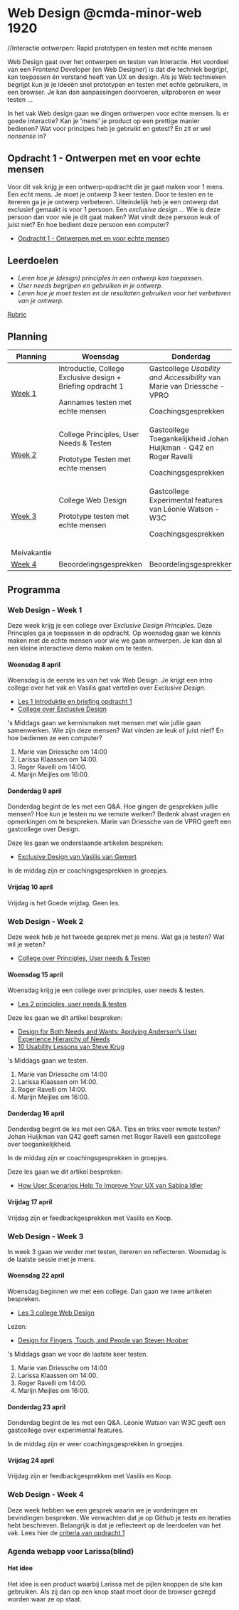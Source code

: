 # Web Design @cmda-minor-web 1920
//Interactie ontwerpen: Rapid prototypen en testen met echte mensen

Web Design gaat over het ontwerpen en testen van Interactie. Het voordeel van een Frontend Developer (en Web Designer) is dat die techniek begrijpt, kan toepassen én verstand heeft van UX en design. Als je Web technieken begrijpt kun je je ideeën snel prototypen en testen met echte gebruikers, in een browser. Je kan dan aanpassingen doorvoeren, uitproberen en weer testen ...

In het vak Web design gaan we dingen ontwerpen voor echte mensen. Is er goede interactie? Kan je 'mens' je product op een prettige manier bedienen? Wat voor principes heb je gebruikt en getest? En zit er wel _nonsense_ in?


## Opdracht 1 - Ontwerpen met en voor echte mensen
Voor dit vak krijg je een ontwerp-opdracht die je gaat maken voor 1 mens. Een echt mens. Je moet je ontwerp 3 keer testen. Door te testen en te itereren ga je je ontwerp verbeteren. Uiteindelijk heb je een ontwerp dat exclusief gemaakt is voor 1 persoon. Een _exclusive design_ ... Wie is deze persoon dan voor wie je dit gaat maken? Wat vindt deze persoon leuk of juist niet? En hoe bedient deze persoon een computer?

- [Opdracht 1 - Ontwerpen met en voor echte mensen](Opdracht1.md)


## Leerdoelen
- _Leren hoe je (design) principles in een ontwerp kan toepassen._
- _User needs begrijpen en gebruiken in je ontwerp._
- _Leren hoe je moet testen en de resultaten gebruiken voor het verbeteren van je ontwerp._

[Rubric](https://docs.google.com/spreadsheets/d/1no32c9YyAP78VMcqfA5i5at2OrxP9ce1d8dVGnii4Vs/)



## Planning

| Planning  | Woensdag  |  Donderdag | Vrijdag  |
|---|---|---|---|
| <a href=#web-design---week-1>Week 1</a>  | Introductie, College Exclusive design + Briefing opdracht 1 <p>Aannames testen met echte mensen| Gastcollege _Usability and Accessibility_ van Marie van Driessche - VPRO <p>Coachingsgesprekken | Goede vrijdag  |
| <a href=#web-design---week-2>Week 2</a>  | College Principles, User Needs & Testen <p>Prototype Testen met echte mensen |  Gastcollege Toegankelijkheid Johan Huijkman - Q42 en Roger Ravelli <p>Coachingsgesprekken | Feedbackgesprekken  |
| <a href=#web-design---week-3>Week 3</a>  | College Web Design <p>Prototype testen met echte mensen | Gastcollege Experimental features van Léonie Watson - W3C <p>Coachingsgesprekken  | Feedbackgesprekken  |
| Meivakantie |  |  |   |
| <a href=#web-design---week-4>Week 4</a>  | Beoordelingsgesprekken | Beoordelingsgesprekken  | Beoordelingsgesprekken  |




## Programma

### Web Design - Week 1
Deze week krijg je een college over _Exclusive Design Principles_. Deze Principles ga je toepassen in de opdracht. Op woensdag gaan we kennis maken met de echte mensen voor wie we gaan ontwerpen. Je kan dan al een kleine interactieve demo maken om te testen.


#### Woensdag 8 april
Woensdag is de eerste les van het vak Web Design. Je krijgt een intro college over het vak en Vasilis gaat vertellen over _Exclusive Design_.

- [Les 1 Introduktie en briefing opdracht 1]()
- [College over Exclusive Design]()

's Middags gaan we kennismaken met mensen met wie jullie gaan samenwerken. Wie zijn deze mensen? Wat vinden ze leuk of juist niet? En hoe bedienen ze een computer?

1. Marie van Driessche om 14:00
2. Larissa Klaassen om 14:00.
3. Roger Ravelli om 14:00.
4. Marijn Meijles om 16:00.



#### Donderdag 9 april
Donderdag begint de les met een Q&A. Hoe gingen de gesprekken jullie mensen? Hoe kun je testen nu we remote werken? Bedenk alvast vragen en opmerkingen om te bespreken.
Marie van Driessche van de VPRO geeft een gastcollege over Design.

Deze les gaan we onderstaande artikelen bespreken:
- [Exclusive Design van Vasilis van Gemert](https://exclusive-design.vasilis.nl/)


In de middag zijn er coachingsgesprekken in groepjes.

#### Vrijdag 10 april
Vrijdag is het Goede vrijdag. Geen les.




### Web Design - Week 2
Deze week heb je het tweede gesprek met je mens. Wat ga je testen? Wat wil je weten?

- [College over Principles, User needs & Testen]()



#### Woensdag 15 april
Woensdag krijg je een college over principles, user needs & testen.

- [Les 2 principles, user needs & testen]()

Deze les gaan we dit artikel bespreken:
- [Design for Both Needs and Wants: Applying Anderson’s User Experience Hierarchy of Needs](https://thevisualcommunicationguy.com/2018/11/08/design-for-both-needs-and-wants-applying-andersons-user-experience-hierarchy-of-needs/)
-  [10 Usability Lessons van Steve Krug](https://www.uxbooth.com/articles/10-usability-lessons-from-steve-krugs-dont-make-me-think/)

's Middags gaan we testen.

1. Marie van Driessche om 14:00
2. Larissa Klaassen om 14:00.
3. Roger Ravelli om 14:00.
4. Marijn Meijles om 16:00.


#### Donderdag 16 april
Donderdag begint de les met een Q&A. Tips en triks voor remote testen?
Johan Huijkman van Q42 geeft samen met Roger Ravelli een gastcollege over toegankelijkheid.

In de middag zijn er coachingsgesprekken in groepjes.


Deze les gaan we dit artikel bespreken:
- [How User Scenarios Help To Improve Your UX van Sabina Idler](https://usabilla.com/blog/how-user-scenarios-help-to-improve-your-ux/)


#### Vrijdag 17 april
Vrijdag zijn er feedbackgesprekken met Vasilis en Koop.






### Web Design - Week 3
In week 3 gaan we verder met testen, itereren en reflecteren. Woensdag is de laatste sessie met je mens.


#### Woensdag 22 april
Woensdag beginnen we met een college. Dan gaan we twee artikelen bespreken.

- [Les 3 college Web Design]()


Lezen:
- [Design for Fingers, Touch, and People van Steven Hoober](https://www.uxmatters.com/mt/archives/2017/03/design-for-fingers-touch-and-people-part-1.php)



's Middags gaan we voor de laatste keer testen.

1. Marie van Driessche om 14:00
2. Larissa Klaassen om 14:00.
3. Roger Ravelli om 14:00.
4. Marijn Meijles om 16:00.


#### Donderdag 23 april
Donderdag begint de les met een Q&A.
Léonie Watson van W3C geeft een gastcollege over experimental features.

In de middag zijn er weer coachingsgesprekken in groepjes.


#### Vrijdag 24 april
Vrijdag zijn er feedbackgesprekken met Vasilis en Koop.




### Web Design - Week 4

Deze week hebben we een gesprek waarin we je vorderingen en bevindingen bespreken. We verwachten dat je op Github je tests en iteraties hebt beschreven. Belangrijk is dat je reflecteert op de leerdoelen van het vak.
Lees hier de [criteria van opdracht 1](Opdracht1.md)

### Agenda webapp voor Larissa(blind)


#### Het idee
Het idee is een product waarbij Larissa met de pijlen knoppen de site kan gebruiken. Als zij dan op een knop staat
moet door de browser gezegd worden waar ze op staat.

<!-- Add a link to your live demo in Github Pages 🌐-->

<!-- ☝️ replace this description with a description of your own work -->

<!-- replace the code in the /docs folder with your own, so you can showcase your work with GitHub Pages 🌍 -->

<!-- Add a nice poster image here at the end of the week, showing off your shiny frontend 📸 -->

<!-- Maybe a table of contents here? 📚 -->

<!-- How about a section that describes how to install this project? 🤓 -->

<!-- ...but how does one use this project? What are its features 🤔 -->

<!-- Maybe a checklist of done stuff and stuff still on your wishlist? ✅ -->

<!-- How about a license here? 📜 (or is it a licence?) 🤷 -->
